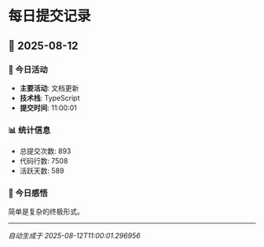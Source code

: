 # 每日提交记录

## 📅 2025-08-12

### 🎯 今日活动
- **主要活动**: 文档更新
- **技术栈**: TypeScript
- **提交时间**: 11:00:01

### 📊 统计信息
- 总提交次数: 893
- 代码行数: 7508
- 活跃天数: 589

### 💭 今日感悟
简单是复杂的终极形式。

---
*自动生成于 2025-08-12T11:00:01.296956*
